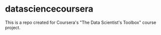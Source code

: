 # datasciencecoursera
This is a repo created for Coursera's "The Data Scientist's Toolbox" course project. 

